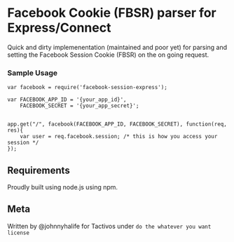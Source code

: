 # Facebook Cookie (FBSR) parser for Express/Connect
Quick and dirty implemenentation (maintained and poor yet) for parsing and setting 
the Facebook Session Cookie (FBSR) on the on going request.

### Sample Usage

	var facebook = require('facebook-session-express');

	var FACEBOOK_APP_ID = '{your_app_id}',
    	FACEBOOK_SECRET = '{your_app_secret}';

    
    app.get("/", facebook(FACEBOOK_APP_ID, FACEBOOK_SECRET), function(req, res){
    	var user = req.facebook.session; /* this is how you access your session */
    });

## Requirements

Proudly built using node.js using npm.


## Meta

Written by @johnnyhalife for Tactivos under `do the whatever you want license`